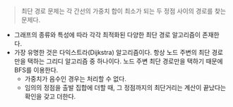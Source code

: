 >최단 경로 문제는 각 간선의 가중치 합이 최소가 되는 두 정점 사이의 경로를 찾는 문제다.

- 그래프의 종류와 특성에 따라 각각 최적화된 다양한 최단 경로 알고리즘이 존재한다.
- 가장 유명한 것은 다익스트라(Dijkstra) 알고리즘이다.  항상 노드 주변의 최단 경로만을 택하는 그리디 알고리즘 중 하나이다. 노드 주변 최단 경로만을 택하기 때문에 BFS를 이용한다.
	- 가중치가 음수인 경우는 처리할 수 없다.
	- 임의의 정점을 출발 집합에 더할 때, 그 정점까지의 최단거리는 계산이 끝났다는 확인을 갖고 더한다.